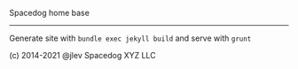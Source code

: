Spacedog home base

---

Generate site with `bundle exec jekyll build` and serve with `grunt`

(c) 2014-2021 @jlev Spacedog XYZ LLC